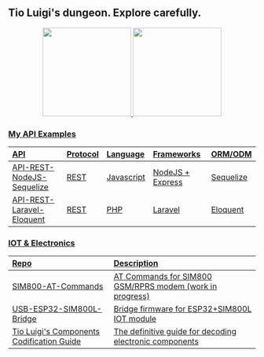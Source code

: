 <!-- Title -->
## Tio Luigi's dungeon. Explore carefully.


<!-- GitHub Stats -->
<div align="center">
  <a href="https://github.com/tioluigidev">
  <img height="180em" src="https://github-readme-stats.vercel.app/api?username=tioluigidev&show_icons=true&theme=dracula&include_all_commits=true&count_private=true"/>
  <img height="180em" src="https://github-readme-stats.vercel.app/api/top-langs/?username=tioluigidev&layout=compact&langs_count=7&theme=dracula"/>
</div>


### My API Examples
| API | Protocol | Language | Frameworks | ORM/ODM |
|:--|:--|:--|:--|:--|
| [API-REST-NodeJS-Sequelize](https://github.com/tioluigidev/API-REST-NodeJS-Sequelize) | REST | Javascript | NodeJS + Express | Sequelize |
| [API-REST-Laravel-Eloquent](https://github.com/tioluigidev/API-REST-Laravel-Eloquent) | REST | PHP | Laravel | Eloquent |

  
### IOT & Electronics
  
| Repo | Description | 
|:--|:--|
| [SIM800-AT-Commands](https://github.com/tioluigidev/SIM800-AT-Commands) | AT Commands for SIM800 GSM/RPRS modem (work in progress)| 
| [USB-ESP32-SIM800L-Bridge](https://github.com/tioluigidev/USB-ESP32-SIM800L-Bridge) | Bridge firmware for ESP32+SIM800L IOT module | 
| [Tio Luigi's Components Codification Guide](https://github.com/tioluigidev/Tio-Luigis-Components-Codification-Guide) | The definitive guide for decoding electronic components | 
  
  

<!-- Dev Icons -->
  <!--
<div style="display: inline_block"><br>
  <img src="https://cdn.jsdelivr.net/gh/devicons/devicon/icons/html5/html5-original.svg" height="40" title="HTML"/>
  <img src="https://cdn.jsdelivr.net/gh/devicons/devicon/icons/css3/css3-original.svg" height="40" title="CSS"/>
  <img src="https://cdn.jsdelivr.net/gh/devicons/devicon/icons/javascript/javascript-original.svg" height="40" title="Javascript"/>
  <img src="https://cdn.jsdelivr.net/gh/devicons/devicon/icons/bootstrap/bootstrap-original.svg" height="40" title="Bootstrap"/>
  <img src="https://cdn.jsdelivr.net/gh/devicons/devicon/icons/jquery/jquery-plain-wordmark.svg" height="40" title="jQuery / jQuery Mobile"/>
  <img src="https://cdn.jsdelivr.net/gh/devicons/devicon/icons/php/php-original.svg" height="40" title="PHP"/>
  <img src="https://cdn.jsdelivr.net/gh/devicons/devicon/icons/nodejs/nodejs-original.svg" height="40" title="NodeJS"/>
  <img src="https://cdn.jsdelivr.net/gh/devicons/devicon/icons/linux/linux-original.svg" height="40" title="Linux"/>
  <img src="https://cdn.jsdelivr.net/gh/devicons/devicon/icons/bash/bash-original.svg" height="40" title="Shell Script"/>
  <img src="https://cdn.jsdelivr.net/gh/devicons/devicon/icons/docker/docker-plain-wordmark.svg" height="40" title="Docker"/>
  <img src="https://cdn.jsdelivr.net/gh/devicons/devicon/icons/git/git-original.svg" height="40" title="Git"/>
  <img src="https://cdn.jsdelivr.net/gh/devicons/devicon/icons/graphql/graphql-plain-wordmark.svg" height="40" title="GraphQL"/>
  <img src="https://cdn.jsdelivr.net/gh/devicons/devicon/icons/postgresql/postgresql-plain-wordmark.svg" height="40" title="PostgreSQL"/>
  <img src="https://cdn.jsdelivr.net/gh/devicons/devicon/icons/mysql/mysql-original-wordmark.svg" height="40" title="MySQL"/>
  <img src="https://cdn.jsdelivr.net/gh/devicons/devicon/icons/csharp/csharp-original.svg" height="40" title="C# for Unity 3D"/>
  <img src="https://cdn.jsdelivr.net/gh/devicons/devicon/icons/unity/unity-original.svg" height="40" title="Unity 3D"/>
</div>
  
-->
 
<!--
  Emojis: https://emojipedia.org/
  Dev Icons: https://devicon.dev
-->
